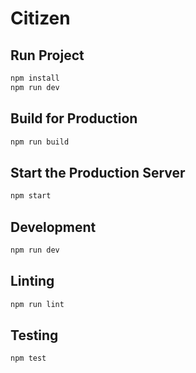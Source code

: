 # Citizen

## Run Project

```sh
npm install
npm run dev
```

## Build for Production

```sh
npm run build
```

## Start the Production Server

```sh
npm start
```

## Development

```sh
npm run dev
```

## Linting

```sh
npm run lint
```

## Testing

```sh
npm test
```
